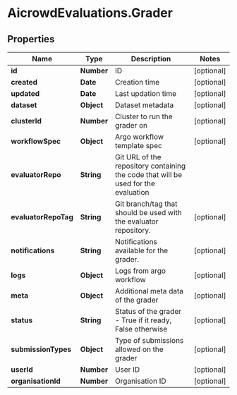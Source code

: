 # AicrowdEvaluations.Grader

## Properties
Name | Type | Description | Notes
------------ | ------------- | ------------- | -------------
**id** | **Number** | ID | [optional] 
**created** | **Date** | Creation time | [optional] 
**updated** | **Date** | Last updation time | [optional] 
**dataset** | **Object** | Dataset metadata | [optional] 
**clusterId** | **Number** | Cluster to run the grader on | [optional] 
**workflowSpec** | **Object** | Argo workflow template spec | [optional] 
**evaluatorRepo** | **String** | Git URL of the repository containing the code that will be used for the evaluation | 
**evaluatorRepoTag** | **String** | Git branch/tag that should be used with the evaluator repository. | [optional] 
**notifications** | **String** | Notifications available for the grader. | [optional] 
**logs** | **Object** | Logs from argo workflow | [optional] 
**meta** | **Object** | Additional meta data of the grader | [optional] 
**status** | **String** | Status of the grader - True if it ready, False otherwise | [optional] 
**submissionTypes** | **Object** | Type of submissions allowed on the grader | [optional] 
**userId** | **Number** | User ID | [optional] 
**organisationId** | **Number** | Organisation ID | [optional] 


